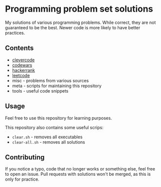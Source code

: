 # Programming problem set solutions

My solutions of various programming problems. While correct, they are not guaranteed to be the best.
Newer code is more likely to have better practices.

## Contents

* [clevercode](https://clevercode.lv/)
* [codewars](https://www.codewars.com/)
* [hackerrank](https://www.hackerrank.com)
* [leetcode](https://leetcode.com/)
* misc - problems from various sources
* meta - scripts for maintaining this repository
* tools - useful code snippets

## Usage

Feel free to use this repository for learning purposes.

This repository also contains some useful scrips:
* `clear.sh` - removes all executables
* `clear-all.sh` - removes all solutions

## Contributing

If you notice a typo, code that no longer works or something else, feel free to open an issue.
Pull requests with solutions won't be merged, as this is only for practice.
